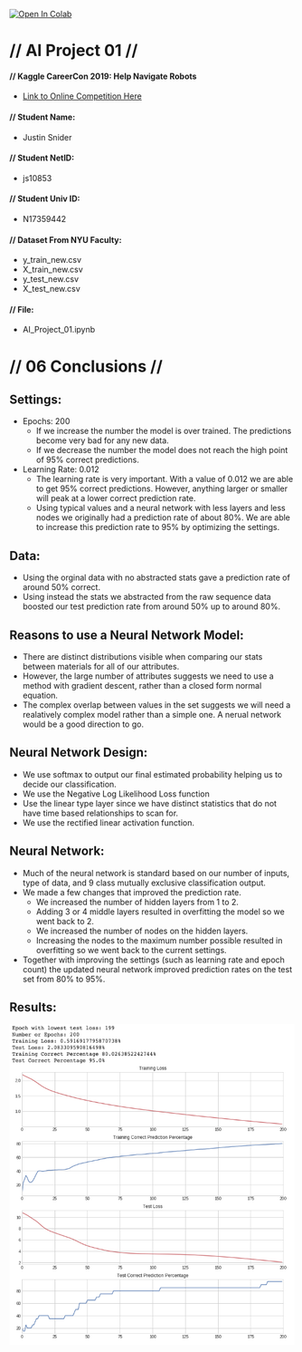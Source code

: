 [![Open In Colab](https://colab.research.google.com/assets/colab-badge.svg)](https://colab.research.google.com/github/aobject/NYU-AI-Project-01/blob/master/AI_Project_01.ipynb)

# // **AI Project 01** //
#### // **Kaggle CareerCon 2019:** Help Navigate Robots

- [Link to Online Competition Here](https://www.kaggle.com/c/career-con-2019/overview)

#### // Student Name: 
- Justin Snider 

#### // Student NetID: 
- js10853

#### // Student Univ ID: 
- N17359442

#### // Dataset From NYU Faculty:
- y_train_new.csv
- X_train_new.csv
- y_test_new.csv
- X_test_new.csv

#### // File:
- AI_Project_01.ipynb

# // **06 Conclusions** // 
## Settings: 
- Epochs: 200 
  - If we increase the number the model is over trained. The predictions become very bad for any new data. 
  - If we decrease the number the model does not reach the high point of 95% correct predictions. 
- Learning Rate: 0.012
  - The learning rate is very important. With a value of 0.012 we are able to get 95% correct predictions. However, anything larger or smaller will peak at a lower correct prediction rate. 
  - Using typical values and a neural network with less layers and less nodes we originally had a prediction rate of about 80%. We are able to increase this prediction rate to 95% by optimizing the settings. 

## Data: 
- Using the orginal data with no abstracted stats gave a prediction rate of around 50% correct. 
- Using instead the stats we abstracted from the raw sequence data boosted our test prediction rate from around 50% up to around 80%. 

## Reasons to use a Neural Network Model: 
- There are distinct distributions visible when comparing our stats between materials for all of our attributes.
- However, the large number of attributes suggests we need to use a method with gradient descent, rather than a closed form normal equation.
- The complex overlap between values in the set suggests we will need a realatively complex model rather than a simple one. A nerual network would be a good direction to go.

## Neural Network Design:
- We use softmax to output our final estimated probability helping us to decide our classification.
- We use the Negative Log Likelihood Loss function
- Use the linear type layer since we have distinct statistics that do not have time based relationships to scan for.
- We use the rectified linear activation function.


## Neural Network: 
- Much of the neural network is standard based on our number of inputs, type of data, and 9 class mutually exclusive classification output. 
- We made a few changes that improved the prediction rate.
  - We increased the number of hidden layers from 1 to 2. 
  - Adding 3 or 4 middle layers resulted in overfitting the model so we went back to 2. 
  - We increased the number of nodes on the hidden layers. 
  - Increasing the nodes to the maximum number possible resulted in overfitting so we went back to the current settings. 
- Together with improving the settings (such as learning rate and epoch count) the updated neural network improved prediction rates on the test set from 80% to 95%. 

## Results: 
![stats graph](https://raw.githubusercontent.com/aobject/NYU-AI-Project-01/master/images/Stats.png?token=AEVXDABE4CME4QBGHVBXZRC6MR5CU)
